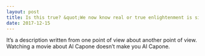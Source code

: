 ```yaml
---
layout: post
title: Is this true? &quot;We now know real or true enlightenment is simply very high left brain energy efficient logical&#47;positive thought, feeling and action with very low use of the faulty right brain where all anxiety and human made suffering is generated.&quot;
date: 2017-12-15
---
```


<p>It’s a description written from one point of view about another point of view. Watching a movie about Al Capone doesn’t make you Al Capone.</p>

